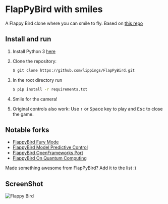 FlapPyBird with smiles
===============

A Flappy Bird clone where you can smile to fly. Based on [this repo](https://github.com/sourabhv/FlapPyBird)

Install and run
---------------------------

1. Install Python 3 [here](https://www.python.org/download/releases/)

1. Clone the repository:

   ```bash
   $ git clone https://github.com/lippings/FlapPyBird.git
   ```

1. In the root directory run

   ```bash
   $ pip install -r requirements.txt
   ```

1. Smile for the camera!

1. Original controls also work: Use <kbd>&uarr;</kbd> or <kbd>Space</kbd> key to play and <kbd>Esc</kbd> to close the game.

Notable forks
-------------

- [FlappyBird Fury Mode](https://github.com/Cc618/FlapPyBird)
- [FlappyBird Model Predictive Control](https://github.com/philzook58/FlapPyBird-MPC)
- [FlappyBird OpenFrameworks Port](https://github.com/TheLogicMaster/ofFlappyBird)
- [FlappyBird On Quantum Computing](https://github.com/WingCode/QuFlapPyBird)

Made something awesome from FlapPyBird? Add it to the list :)


ScreenShot
----------

![Flappy Bird](screenshot1.png)

[pygame]: http://www.pygame.org
[pipenv]: https://pipenv.readthedocs.io/en/latest/
